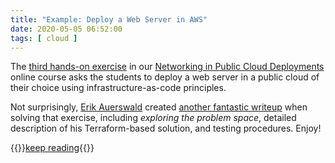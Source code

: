```yaml
---
title: "Example: Deploy a Web Server in AWS"
date: 2020-05-05 06:52:00
tags: [ cloud ]
---
```

The [third hands-on exercise](https://my.ipspace.net/bin/list?id=PubCloud&module=3#HOMEWORK) in our [Networking in Public Cloud Deployments](https://www.ipspace.net/PubCloud/) online course asks the students to deploy a web server in a public cloud of their choice using infrastructure-as-code principles.

Not surprisingly, [Erik Auerswald](https://www.unix-ag.uni-kl.de/~auerswal/) created [another fantastic writeup](https://github.com/auerswal/pubcloud2020/tree/master/ex3-web) when solving that exercise, including _exploring the problem space_, detailed description of his Terraform-based solution, and testing procedures. Enjoy!

{{<jump>}}[keep reading](https://github.com/auerswal/pubcloud2020/tree/master/ex3-web){{</jump>}}
